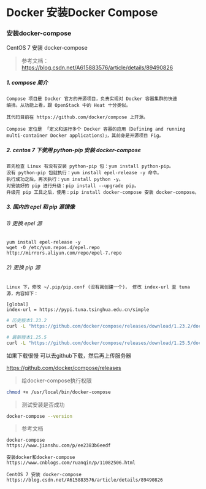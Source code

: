 # Docker 安装Docker Compose

### 安装docker-compose


CentOS 7 安装 docker-compose
> 参考文档：https://blog.csdn.net/A615883576/article/details/89490826
##### 1. compose 简介
	Compose 项目是 Docker 官方的开源项目，负责实现对 Docker 容器集群的快速
	编排。从功能上看，跟 OpenStack 中的 Heat 十分类似。
	
	其代码目前在 https://github.com/docker/compose 上开源。
	
	Compose 定位是 「定义和运行多个 Docker 容器的应用（Defining and running
	multi-container Docker applications）」，其前身是开源项目 Fig。

##### 2. centos 7 下使用 python-pip 安装 docker-compose
	首先检查 Linux 有没有安装 python-pip 包：yum install python-pip。
	没有 python-pip 包就执行：yum install epel-release -y 命令。
	执行成功之后，再次执行：yum install python -y。
	对安装好的 pip 进行升级：pip install --upgrade pip。
	升级完 pip 工具之后，使用：pip install docker-compose 安装 docker-compose。

##### 3. 国内的 epel 和 pip 源镜像

###### 1)  更换 epel 源
	yum install epel-release -y
	wget -O /etc/yum.repos.d/epel.repo http://mirrors.aliyun.com/repo/epel-7.repo

###### 2)  更换 pip 源
	Linux 下，修改 ~/.pip/pip.conf (没有就创建一个)， 修改 index-url 至 tuna 源，内容如下：
	
	[global]
	index-url = https://pypi.tuna.tsinghua.edu.cn/simple




``` bash
# 历史版本1.23.2
curl -L "https://github.com/docker/compose/releases/download/1.23.2/docker-compose-$(uname -s)-$(uname -m)" -o /usr/local/bin/docker-compose

# 最新版本1.25.5
curl -L "https://github.com/docker/compose/releases/download/1.25.5/docker-compose-$(uname -s)-$(uname -m)" -o /usr/local/bin/docker-compose
```

如果下载很慢 可以去github下载，然后再上传服务器

https://github.com/docker/compose/releases

> 给docker-compose执行权限

```bash
chmod +x /usr/local/bin/docker-compose
```

> 测试安装是否成功

```bash
docker-compose --version
```



> 参考文档

```
docker-compose
https://www.jianshu.com/p/ee2383b6eedf

安装docker和docker-compose
https://www.cnblogs.com/ruanqin/p/11082506.html

CentOS 7 安装 docker-compose
https://blog.csdn.net/A615883576/article/details/89490826
```

